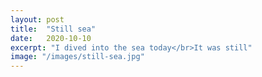 ```yaml
---
layout: post
title:  "Still sea"
date:   2020-10-10
excerpt: "I dived into the sea today</br>It was still"
image: "/images/still-sea.jpg"
---
```

